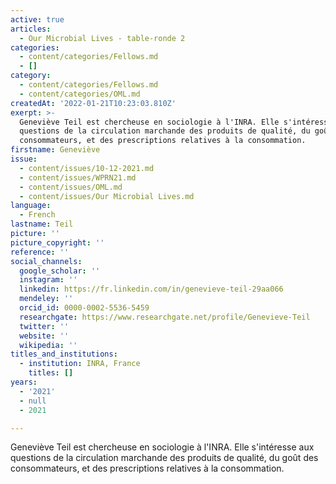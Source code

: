 ```yaml
---
active: true
articles:
  - Our Microbial Lives - table-ronde 2
categories:
  - content/categories/Fellows.md
  - []
category:
  - content/categories/Fellows.md
  - content/categories/OML.md
createdAt: '2022-01-21T10:23:03.810Z'
exerpt: >-
  Geneviève Teil est chercheuse en sociologie à l'INRA. Elle s'intéresse aux
  questions de la circulation marchande des produits de qualité, du goût des
  consommateurs, et des prescriptions relatives à la consommation.
firstname: Geneviève
issue:
  - content/issues/10-12-2021.md
  - content/issues/WPRN21.md
  - content/issues/OML.md
  - content/issues/Our Microbial Lives.md
language:
  - French
lastname: Teil
picture: ''
picture_copyright: ''
reference: ''
social_channels:
  google_scholar: ''
  instagram: ''
  linkedin: https://fr.linkedin.com/in/genevieve-teil-29aa066
  mendeley: ''
  orcid_id: 0000-0002-5536-5459
  researchgate: https://www.researchgate.net/profile/Genevieve-Teil
  twitter: ''
  website: ''
  wikipedia: ''
titles_and_institutions:
  - institution: INRA, France
    titles: []
years:
  - '2021'
  - null
  - 2021

---
```

Geneviève Teil est chercheuse en sociologie à l'INRA. Elle s'intéresse aux questions de la circulation marchande des produits de qualité, du goût des consommateurs, et des prescriptions relatives à la consommation.
